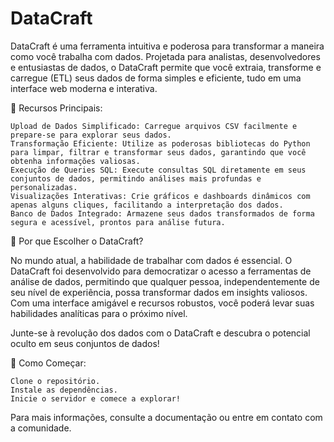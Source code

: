 # DataCraft

DataCraft é uma ferramenta intuitiva e poderosa para transformar a maneira como você trabalha com dados. Projetada para analistas, desenvolvedores e entusiastas de dados, o DataCraft permite que você extraia, transforme e carregue (ETL) seus dados de forma simples e eficiente, tudo em uma interface web moderna e interativa.

🚀 Recursos Principais:

    Upload de Dados Simplificado: Carregue arquivos CSV facilmente e prepare-se para explorar seus dados.
    Transformação Eficiente: Utilize as poderosas bibliotecas do Python para limpar, filtrar e transformar seus dados, garantindo que você obtenha informações valiosas.
    Execução de Queries SQL: Execute consultas SQL diretamente em seus conjuntos de dados, permitindo análises mais profundas e personalizadas.
    Visualizações Interativas: Crie gráficos e dashboards dinâmicos com apenas alguns cliques, facilitando a interpretação dos dados.
    Banco de Dados Integrado: Armazene seus dados transformados de forma segura e acessível, prontos para análise futura.

🌟 Por que Escolher o DataCraft?

No mundo atual, a habilidade de trabalhar com dados é essencial. O DataCraft foi desenvolvido para democratizar o acesso a ferramentas de análise de dados, permitindo que qualquer pessoa, independentemente de seu nível de experiência, possa transformar dados em insights valiosos. Com uma interface amigável e recursos robustos, você poderá levar suas habilidades analíticas para o próximo nível.

Junte-se à revolução dos dados com o DataCraft e descubra o potencial oculto em seus conjuntos de dados!

📖 Como Começar:

    Clone o repositório.
    Instale as dependências.
    Inicie o servidor e comece a explorar!

Para mais informações, consulte a documentação ou entre em contato com a comunidade.